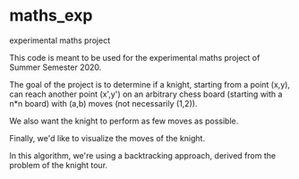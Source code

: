# maths_exp
experimental maths project

This code is meant to be used for the experimental maths project of Summer Semester 2020.

The goal of the project is to determine if a knight, starting from a point (x,y),  can reach another point (x',y') on an arbitrary chess board (starting with a n*n board) with (a,b) moves (not necessarily (1,2)).

We also want the knight to perform as few moves as possible. 

Finally, we'd like to visualize the moves of the knight.

In this algorithm, we're using a backtracking approach, derived from the problem of the knight tour. 
